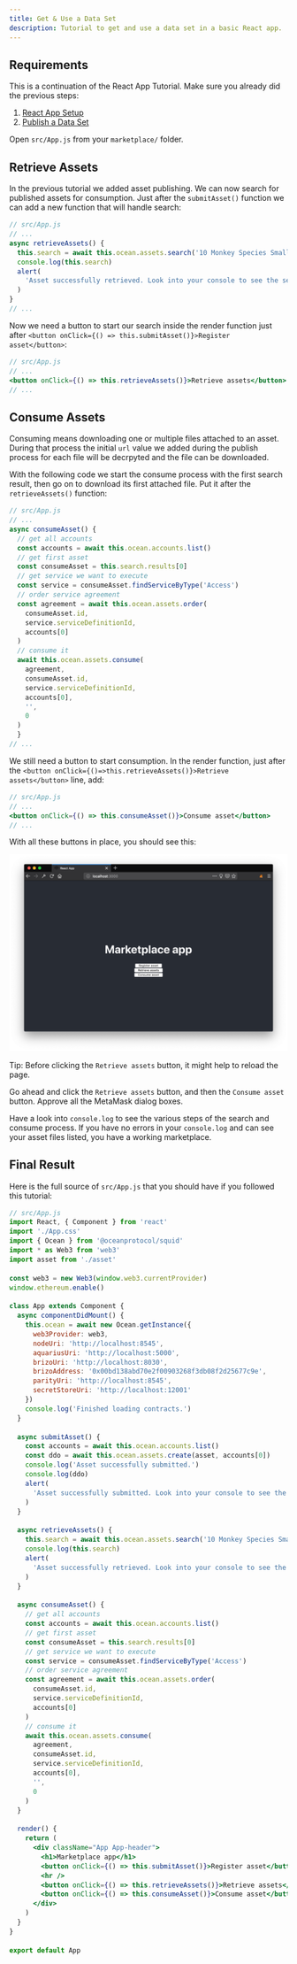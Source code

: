 ```yaml
---
title: Get & Use a Data Set
description: Tutorial to get and use a data set in a basic React app.
---
```


## Requirements

This is a continuation of the React App Tutorial. Make sure you already did the previous steps:

1. [React App Setup](/tutorials/react-setup/)
2. [Publish a Data Set](/tutorials/react-publish-data-set/)

Open `src/App.js` from your `marketplace/` folder.

## Retrieve Assets

In the previous tutorial we added asset publishing. We can now search for published assets for consumption. Just after the `submitAsset()` function we can add a new function that will handle search:

```js
// src/App.js
// ...
async retrieveAssets() {
  this.search = await this.ocean.assets.search('10 Monkey Species Small')
  console.log(this.search)
  alert(
    'Asset successfully retrieved. Look into your console to see the search response.'
  )
}
// ...
```

Now we need a button to start our search inside the render function just after `<button onClick={() => this.submitAsset()}>Register asset</button>`:

```jsx
// src/App.js
// ...
<button onClick={() => this.retrieveAssets()}>Retrieve assets</button>
// ...
```

## Consume Assets

Consuming means downloading one or multiple files attached to an asset. During that process the initial `url` value we added during the publish process for each file will be decrpyted and the file can be downloaded.

With the following code we start the consume process with the first search result, then go on to download its first attached file. Put it after the `retrieveAssets()` function:

```js
// src/App.js
// ...
async consumeAsset() {
  // get all accounts
  const accounts = await this.ocean.accounts.list()
  // get first asset
  const consumeAsset = this.search.results[0]
  // get service we want to execute
  const service = consumeAsset.findServiceByType('Access')
  // order service agreement
  const agreement = await this.ocean.assets.order(
    consumeAsset.id,
    service.serviceDefinitionId,
    accounts[0]
  )
  // consume it
  await this.ocean.assets.consume(
    agreement,
    consumeAsset.id,
    service.serviceDefinitionId,
    accounts[0],
    '',
    0
  )
  }
// ...
```

We still need a button to start consumption. In the render function, just after the `<button onClick={()=>this.retrieveAssets()}>Retrieve assets</button>` line, add:

```jsx
// src/App.js
// ...
<button onClick={() => this.consumeAsset()}>Consume asset</button>
// ...
```

With all these buttons in place, you should see this:

![React App 05](images/react-app-05.png)

Tip: Before clicking the `Retrieve assets` button, it might help to reload the page.

Go ahead and click the `Retrieve assets` button, and then the `Consume asset` button. Approve all the MetaMask dialog boxes.

Have a look into `console.log` to see the various steps of the search and consume process. If you have no errors in your `console.log` and can see your asset files listed, you have a working marketplace.

## Final Result

Here is the full source of `src/App.js` that you should have if you followed this tutorial:

```jsx
// src/App.js
import React, { Component } from 'react'
import './App.css'
import { Ocean } from '@oceanprotocol/squid'
import * as Web3 from 'web3'
import asset from './asset'

const web3 = new Web3(window.web3.currentProvider)
window.ethereum.enable()

class App extends Component {
  async componentDidMount() {
    this.ocean = await new Ocean.getInstance({
      web3Provider: web3,
      nodeUri: 'http://localhost:8545',
      aquariusUri: 'http://localhost:5000',
      brizoUri: 'http://localhost:8030',
      brizoAddress: '0x00bd138abd70e2f00903268f3db08f2d25677c9e',
      parityUri: 'http://localhost:8545',
      secretStoreUri: 'http://localhost:12001'
    })
    console.log('Finished loading contracts.')
  }

  async submitAsset() {
    const accounts = await this.ocean.accounts.list()
    const ddo = await this.ocean.assets.create(asset, accounts[0])
    console.log('Asset successfully submitted.')
    console.log(ddo)
    alert(
      'Asset successfully submitted. Look into your console to see the response DDO object.'
    )
  }

  async retrieveAssets() {
    this.search = await this.ocean.assets.search('10 Monkey Species Small')
    console.log(this.search)
    alert(
      'Asset successfully retrieved. Look into your console to see the search response.'
    )
  }

  async consumeAsset() {
    // get all accounts
    const accounts = await this.ocean.accounts.list()
    // get first asset
    const consumeAsset = this.search.results[0]
    // get service we want to execute
    const service = consumeAsset.findServiceByType('Access')
    // order service agreement
    const agreement = await this.ocean.assets.order(
      consumeAsset.id,
      service.serviceDefinitionId,
      accounts[0]
    )
    // consume it
    await this.ocean.assets.consume(
      agreement,
      consumeAsset.id,
      service.serviceDefinitionId,
      accounts[0],
      '',
      0
    )
  }

  render() {
    return (
      <div className="App App-header">
        <h1>Marketplace app</h1>
        <button onClick={() => this.submitAsset()}>Register asset</button>
        <hr />
        <button onClick={() => this.retrieveAssets()}>Retrieve assets</button>
        <button onClick={() => this.consumeAsset()}>Consume asset</button>
      </div>
    )
  }
}

export default App
```
